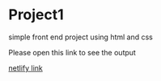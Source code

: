 # Project1
simple front end project using html and css

Please open this link to see the output

[netlify link](https://fsjsproject1.netlify.app/)

